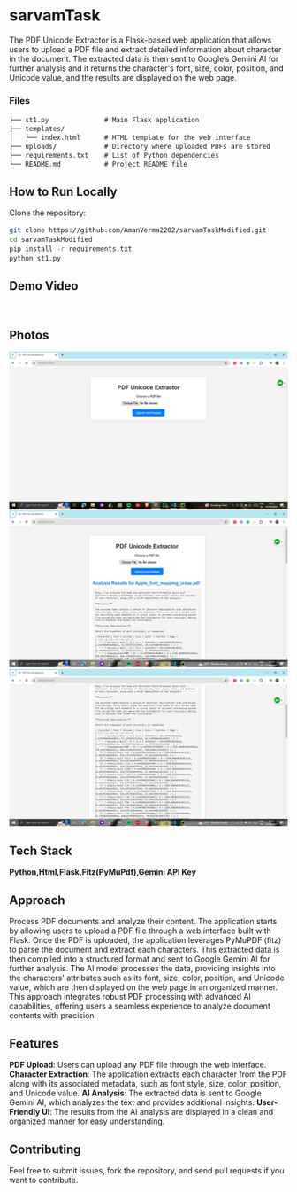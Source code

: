 # sarvamTask
The PDF Unicode Extractor is a Flask-based web application that allows users to upload a PDF file and extract detailed information about character in the document. The extracted data is then sent to Google’s Gemini AI for further analysis and it returns the character's font, size, color, position, and Unicode value, and the results are displayed on the web page.



### Files
```
├── st1.py              # Main Flask application
├── templates/
│   └── index.html      # HTML template for the web interface
├── uploads/            # Directory where uploaded PDFs are stored
├── requirements.txt    # List of Python dependencies
└── README.md           # Project README file
```


## How to Run Locally

Clone the repository:

   ```bash
   git clone https://github.com/AmanVerma2202/sarvamTaskModified.git
   cd sarvamTaskModified
   pip install -r requirements.txt
   python st1.py
 ```

## Demo Video
[<img src="" width="50%">](https://github.com/AmanVerma2202/sarvamTaskModified/blob/main/saravm_dzKckfRg%20(1).mp4)


## Photos
![Alt text of the image](https://github.com/AmanVerma2202/sarvamTaskModified/blob/main/Screenshot%20(97).png)
![Alt text of the image](https://github.com/AmanVerma2202/sarvamTaskModified/blob/main/Screenshot%20(98).png)
![Alt text of the image](https://github.com/AmanVerma2202/sarvamTaskModified/blob/main/Screenshot%20(99).png)


## Tech Stack

 **Python,Html,Flask,Fitz(PyMuPdf),Gemini API Key**

## Approach
Process PDF documents and analyze their content. The application starts by allowing users to upload a PDF file through a web interface built with Flask. Once the PDF is uploaded, the application leverages PyMuPDF (fitz) to parse the document and extract  each characters. This extracted data is then compiled into a structured format and sent to Google Gemini AI for further analysis. The AI model processes the data, providing insights into the characters' attributes such as its font, size, color, position, and Unicode value, which are then displayed on the web page in an organized manner. This approach integrates robust PDF processing with advanced AI capabilities, offering users a seamless experience to analyze document contents with precision.




## Features
**PDF Upload**: Users can upload any PDF file through the web interface.
**Character Extraction**: The application extracts each character from the PDF along with its associated metadata, such as font style, size, color, position, and Unicode value.
**AI Analysis**: The extracted data is sent to Google Gemini AI, which analyzes the text and provides additional insights.
**User-Friendly UI**: The results from the AI analysis are displayed in a clean and organized manner for easy understanding.



## Contributing
Feel free to submit issues, fork the repository, and send pull requests if you want to contribute.
